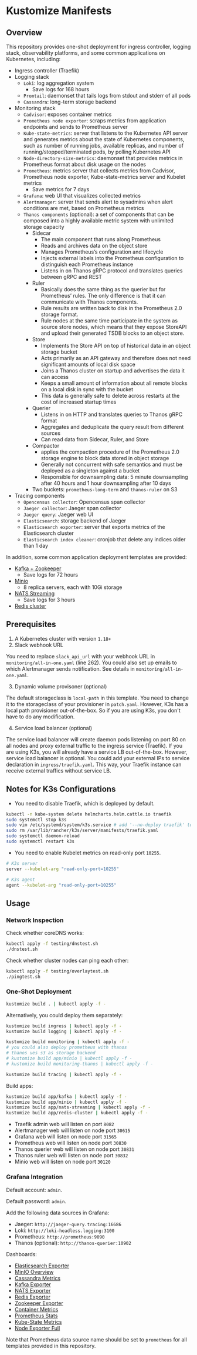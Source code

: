 # Kustomize Manifests
## Overview
This repository provides one-shot deployment for ingress controller, logging stack, observability platforms, and some common applications on Kubernetes, including:
- Ingress controller (Traefik)
- Logging stack
  - `Loki`: log aggregation system
    - Save logs for 168 hours
  - `Promtail`: daemonset that tails logs from stdout and stderr of all pods
  - `Cassandra`: long-term storage backend
- Monitoring stack
  - `Cadvisor`: exposes container metrics
  - `Prometheus node exporter`: scraps metrics from application endpoints and sends to Prometheus server
  - `Kube-state-metrics`: server that listens to the Kubernetes API server and generates metrics about the state of Kubernetes components, such as number of running jobs, available replicas, and number of running/stopped/terminated pods, by polling Kubernetes API
  - `Node-directory-size-metrics`: daemonset that provides metrics in Prometheus format about disk usage on the nodes
  - `Prometheus`: metrics server that collects metrics from Cadvisor, Prometheus node exporter, Kube-state-metrics server and Kubelet metrics
      - Save metrics for 7 days
  - `Grafana`: web UI that visualizes collected metrics
  - `Alertmanager`: server that sends alert to sysadmins when alert conditions are met, based on Prometheus metrics
  - `Thanos components` (optional): a set of components that can be composed into a highly available metric system with unlimited storage capacity
    - Sidecar
      - The main component that runs along Prometheus
      - Reads and archives data on the object store
      - Manages Prometheus’s configuration and lifecycle
      - Injects external labels into the Prometheus configuration to distinguish each Prometheus instance
      - Listens in on Thanos gRPC protocol and translates queries between gRPC and REST
    - Ruler
      - Basically does the same thing as the querier but for Prometheus’ rules. The only difference is that it can communicate with Thanos components.
      - Rule results are written back to disk in the Prometheus 2.0 storage format.
      - Rule nodes at the same time participate in the system as source store nodes, which means that they expose StoreAPI and upload their generated TSDB blocks to an object store.
    - Store
      - Implements the Store API on top of historical data in an object storage bucket
      - Acts primarily as an API gateway and therefore does not need significant amounts of local disk space
      - Joins a Thanos cluster on startup and advertises the data it can access 
      - Keeps a small amount of information about all remote blocks on a local disk in sync with the bucket
      - This data is generally safe to delete across restarts at the cost of increased startup times
    - Querier
      - Listens in on HTTP and translates queries to Thanos gRPC format
      - Aggregates and deduplicate the query result from different sources
      - Can read data from Sidecar, Ruler, and Store
    - Compactor 
      - applies the compaction procedure of the Prometheus 2.0 storage engine to block data stored in object storage
      - Generally not concurrent with safe semantics and must be deployed as a singleton against a bucket
      - Responsible for downsampling data: 5 minute downsampling after 40 hours and 1 hour downsampling after 10 days
    - Two buckets: `prometheus-long-term` and `thanos-ruler` on S3
- Tracing components
  - `Opencensus collector`: Opencensus span collector
  - `Jaeger collector`: Jaeger span collector
  - `Jaeger query`: Jaeger web UI
  - `Elasticsearch`: storage backend of Jaeger
  - `Elasticsearch exporter`: server that exports metrics of the Elasticsearch cluster
  - `Elasticsearch index cleaner`: cronjob that delete any indices older than 1 day

In addition, some common application deployment templates are provided:
- [Kafka + Zookeeper](app/kafka)
  - Save logs for 72 hours
- [Minio](app/minio)
  - 8 replica servers, each with 10Gi storage
- [NATS Streaming](app/nats-streaming)
  - Save logs for 3 hours
- [Redis cluster](app/redis-cluster)
## Prerequisites
1. A Kubernetes cluster with version `1.18+`
2. Slack webhook URL

You need to replace `slack_api_url` with your webhook URL in `monitoring/all-in-one.yaml` (line 262). You could also set up emails to which Alertmanager sends notification. See details in `monitoring/all-in-one.yaml`.

3. Dynamic volume provisoner (optional)

The default storageclass is `local-path` in this template. You need to change it to the storageclass of your provisioner in `patch.yaml`. However, K3s has a local path provisioner out-of-the-box. So if you are using K3s, you don't have to do any modification.

4. Service load balancer (optional)

The service load balancer will create daemon pods listening on port 80 on all nodes and proxy external traffic to the ingress service (Traefik). If you are using K3s, you will already have a service LB out-of-the-box. However, service load balancer is optional. You could add your external IPs to service declaration in `ingress/traefik.yaml`. This way, your Traefik instance can receive external traffics without service LB.

## Notes for K3s Configurations
- You need to disable Traefik, which is deployed by default.
```bash
kubectl -n kube-system delete helmcharts.helm.cattle.io traefik
sudo systemctl stop k3s
sudo vim /etc/systemd/system/k3s.service # add '--no-deploy traefik' to ExecStart
sudo rm /var/lib/rancher/k3s/server/manifests/traefik.yaml
sudo systemctl daemon-reload
sudo systemctl restart k3s
```
- You need to enable Kubelet metrics on read-only port `10255`.
```bash
# K3s server
server --kubelet-arg "read-only-port=10255"

# K3s agent
agent --kubelet-arg "read-only-port=10255"
```
## Usage
### Network Inspection
Check whether coreDNS works:
```bash
kubectl apply -f testing/dnstest.sh
./dnstest.sh
```
Check whether cluster nodes can ping each other:
```bash
kubectl apply -f testing/overlaytest.sh
./pingtest.sh
```
### One-Shot Deployment
```bash
kustomize build . | kubectl apply -f -
```
Alternatively, you could deploy them separately:
```bash
kustomize build ingress | kubectl apply -f -
kustomize build logging | kubectl apply -f -

kustomize build monitoring | kubectl apply -f -
# you could also deploy prometheus with thanos
# thanos ues s3 as storage backend
# kustomize build app/minio | kubectl apply -f -
# kustomize build monitoring-thanos | kubectl apply -f -

kustomize build tracing | kubectl apply -f -
```
Build apps:
```bash
kustomize build app/kafka | kubectl apply -f -
kustomize build app/minio | kubectl apply -f -
kustomize build app/nats-streaming | kubectl apply -f -
kustomize build app/redis-cluster | kubectl apply -f -
```
- Traefik admin web will listen on port `8082`
- Alertmanager web will listen on node port `30615`
- Grafana web will listen on node port `31565`
- Prometheus web will listen on node port `30830`
- Thanos querier web will listen on node port `30831`
- Thanos ruler web will listen on node port `30832`
- Minio web will listen on node port `30120`
### Grafana Integration
Default account: `admin`.

Default password: `admin`.

Add the following data sources in Grafana:
- Jaeger: `http://jaeger-query.tracing:16686`
- Loki: `http://loki-headless.logging:3100`
- Prometheus: `http://prometheus:9090`
- Thanos (optional): `http://thanos-querier:10902`

Dashboards:
- [Elasticsearch Exporter](https://grafana.com/grafana/dashboards/2322)
- [MinIO Overview](https://grafana.com/grafana/dashboards/13502)
- [Cassandra Metrics](dashboard/cassandra.json)
- [Kafka Exporter](dashboard/kafka.json)
- [NATS Exporter](dashboard/nats.json)
- [Redis Exporter](dashboard/redis.json)
- [Zookeeper Exporter](dashboard/zookeeper.json)
- [Container Metrics](dashboard/container.json)
- [Prometheus Stats](dashboard/prometheus.json)
- [Kube-State Metrics](dashboard/kube-state-metrics.json)
- [Node Exporter Full](https://grafana.com/grafana/dashboards/1860)

Note that Prometheus data source name should be set to `prometheus` for all templates provided in this repository.